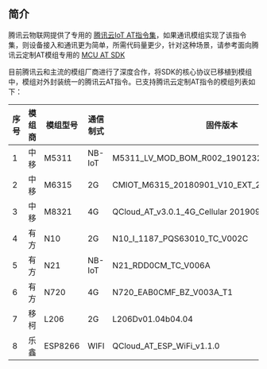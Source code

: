 ## 简介
腾讯云物联网提供了专用的 [腾讯云IoT AT指令集](https://github.com/tencentyun/qcloud-iot-sdk-tencent-at-based/blob/master/docs/%E8%85%BE%E8%AE%AF%E4%BA%91IoT%20AT%E6%8C%87%E4%BB%A4%E9%9B%86-V3.1.3.pdf)，如果通讯模组实现了该指令集，则设备接入和通讯更为简单，所需代码量更少，针对这种场景，请参考面向腾讯云定制AT模组专用的 [MCU AT SDK](https://github.com/tencentyun/qcloud-iot-sdk-tencent-at-based.git)

目前腾讯云和主流的模组厂商进行了深度合作，将SDK的核心协议已移植到模组中，模组对外封装统一的腾讯云AT指令。已支持腾讯云定制AT指令的模组列表如下：

| 序号  | 模组商     |   模组型号       |  通信制式      |   固件版本      |
| -------| ------------| -------------------|------------------|----------------|
| 1      | 中移        |   M5311          |      NB-IoT    |  M5311_LV_MOD_BOM_R002_1901232019_0906   |
| 2      | 中移        |   M6315         |          2G    |   CMIOT_M6315_20180901_V10_EXT_20190827_152209     |
| 3     | 中移         |   M8321          |         4G     |   QCloud_AT_v3.0.1_4G_Cellular 20190909_171245     |
| 4      | 有方               | N10              |     2G         |     N10_I_1187_PQS63010_TC_V002C   |
| 5      | 有方               | N21                |    NB-IoT      |     N21_RDD0CM_TC_V006A   |
| 6      | 有方               | N720            |    4G         |    N720_EAB0CMF_BZ_V003A_T1    |
| 7      | 移柯               | L206            |    2G         | L206Dv01.04b04.04 |
| 8      | 乐鑫               | ESP8266            |    WIFI         |   QCloud_AT_ESP_WiFi_v1.1.0     |

